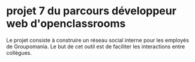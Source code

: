 # projet 7 du parcours développeur web d'openclassrooms

Le projet consiste à construire un réseau social interne pour les employés de Groupomania.
Le but de cet outil est de faciliter les interactions entre collègues.

